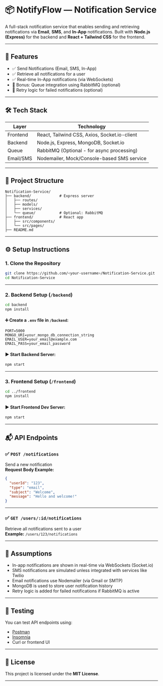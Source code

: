 # 📦 NotifyFlow — Notification Service

A full-stack notification service that enables sending and retrieving notifications via **Email**, **SMS**, and **In-App** notifications. Built with **Node.js (Express)** for the backend and **React + Tailwind CSS** for the frontend.

---

## 📑 Features

- ✅ Send Notifications (Email, SMS, In-App)
- ✅ Retrieve all notifications for a user
- ✅ Real-time In-App notifications (via WebSockets)
- 🌟 Bonus: Queue integration using RabbitMQ (optional)
- 🔁 Retry logic for failed notifications (optional)

---

## 🛠️ Tech Stack

| Layer     | Technology                                  |
|-----------|---------------------------------------------|
| Frontend  | React, Tailwind CSS, Axios, Socket.io-client |
| Backend   | Node.js, Express, MongoDB, Socket.io         |
| Queue     | RabbitMQ (Optional - for async processing)   |
| Email/SMS | Nodemailer, Mock/Console-based SMS service   |

---

## 🚀 Project Structure

```
Notification-Service/
├── backend/             # Express server
│   ├── routes/
│   ├── models/
│   ├── services/
│   └── queue/           # Optional: RabbitMQ
├── frontend/            # React app
│   ├── src/components/
│   └── src/pages/
├── README.md
```

---

## ⚙️ Setup Instructions

### 1. Clone the Repository
```bash
git clone https://github.com/<your-username>/Notification-Service.git
cd Notification-Service
```

---

### 2. Backend Setup (`/backend`)
```bash
cd backend
npm install
```

#### ➕ Create a `.env` file in `/backend`:
```env
PORT=5000
MONGO_URI=your_mongo_db_connection_string
EMAIL_USER=your_email@example.com
EMAIL_PASS=your_email_password
```

#### ▶ Start Backend Server:
```bash
npm start
```

---

### 3. Frontend Setup (`/frontend`)
```bash
cd ../frontend
npm install
```

#### ▶ Start Frontend Dev Server:
```bash
npm start
```

---

## 📬 API Endpoints

### ✅ `POST /notifications`
Send a new notification  
**Request Body Example:**
```json
{
  "userId": "123",
  "type": "email",
  "subject": "Welcome",
  "message": "Hello and welcome!"
}
```

---

### ✅ `GET /users/:id/notifications`
Retrieve all notifications sent to a user  
**Example:** `/users/123/notifications`

---

## 📌 Assumptions

- In-app notifications are shown in real-time via WebSockets (Socket.io)
- SMS notifications are simulated unless integrated with services like Twilio
- Email notifications use Nodemailer (via Gmail or SMTP)
- MongoDB is used to store user notification history
- Retry logic is added for failed notifications if RabbitMQ is active

---

## 🧪 Testing

You can test API endpoints using:
- [Postman](https://www.postman.com/)
- [Insomnia](https://insomnia.rest/)
- Curl or frontend UI

---


## 📄 License

This project is licensed under the **MIT License**.

---

